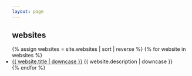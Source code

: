```yaml
---
layout: page
---
```


## websites 

<div class="posts" id="Blog">
    <ul style="padding-left: 0em">
        {% assign websites = site.websites | sort | reverse %}
        {% for website in websites %}
        <li>
            <div style="font-weight: normal"><a href="{{ site.baseurl }}{{ website.url }}">{{ website.title | downcase }}</a> {{ website.description | downcase }}</div>
        </li>
        {% endfor %}
    </ul>
</div>
